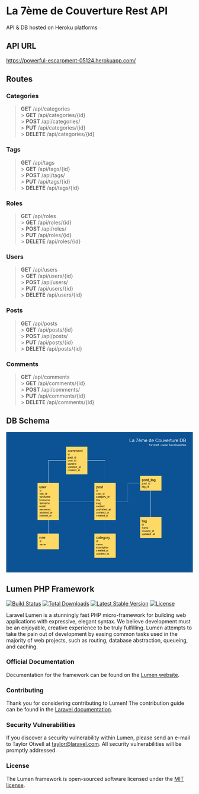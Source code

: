 # La 7ème de Couverture Rest API

API & DB hosted on Heroku platforms

## API URL

https://powerful-escarpment-05124.herokuapp.com/

## Routes

### Categories

> **GET** /api/categories <br/> > **GET** /api/categories/{id} <br/> > **POST** /api/categories/ <br/> > **PUT** /api/categories/{id} <br/> > **DELETE** /api/categories/{id} <br/>

### Tags

> **GET** /api/tags <br/> > **GET** /api/tags/{id} <br/> > **POST** /api/tags/ <br/> > **PUT** /api/tags/{id} <br/> > **DELETE** /api/tags/{id} <br/>

### Roles

> **GET** /api/roles <br/> > **GET** /api/roles/{id} <br/> > **POST** /api/roles/ <br/> > **PUT** /api/roles/{id} <br/> > **DELETE** /api/roles/{id} <br/>

### Users

> **GET** /api/users <br/> > **GET** /api/users/{id} <br/> > **POST** /api/users/ <br/> > **PUT** /api/users/{id} <br/> > **DELETE** /api/users/{id} <br/>

### Posts

> **GET** /api/posts <br/> > **GET** /api/posts/{id} <br/> > **POST** /api/posts/ <br/> > **PUT** /api/posts/{id} <br/> > **DELETE** /api/posts/{id} <br/>

### Comments

> **GET** /api/comments <br/> > **GET** /api/comments/{id} <br/> > **POST** /api/comments/ <br/> > **PUT** /api/comments/{id} <br/> > **DELETE** /api/comments/{id} <br/>

## DB Schema

![DB first draft](./documentation/db-draft1.png)

## Lumen PHP Framework

[![Build Status](https://travis-ci.org/laravel/lumen-framework.svg)](https://travis-ci.org/laravel/lumen-framework)
[![Total Downloads](https://poser.pugx.org/laravel/lumen-framework/d/total.svg)](https://packagist.org/packages/laravel/lumen-framework)
[![Latest Stable Version](https://poser.pugx.org/laravel/lumen-framework/v/stable.svg)](https://packagist.org/packages/laravel/lumen-framework)
[![License](https://poser.pugx.org/laravel/lumen-framework/license.svg)](https://packagist.org/packages/laravel/lumen-framework)

Laravel Lumen is a stunningly fast PHP micro-framework for building web applications with expressive, elegant syntax. We believe development must be an enjoyable, creative experience to be truly fulfilling. Lumen attempts to take the pain out of development by easing common tasks used in the majority of web projects, such as routing, database abstraction, queueing, and caching.

### Official Documentation

Documentation for the framework can be found on the [Lumen website](https://lumen.laravel.com/docs).

### Contributing

Thank you for considering contributing to Lumen! The contribution guide can be found in the [Laravel documentation](https://laravel.com/docs/contributions).

### Security Vulnerabilities

If you discover a security vulnerability within Lumen, please send an e-mail to Taylor Otwell at taylor@laravel.com. All security vulnerabilities will be promptly addressed.

### License

The Lumen framework is open-sourced software licensed under the [MIT license](https://opensource.org/licenses/MIT).
